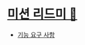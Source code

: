 # [미션 리드미 🔗](https://github.com/talmood/private-mission-README/tree/main/%EB%AF%B8%EC%85%98%202%20-%20%EC%A2%8C%ED%91%9C%20%EA%B3%84%EC%82%B0%EA%B8%B0)

- [기능 요구 사항](docs/README.md)